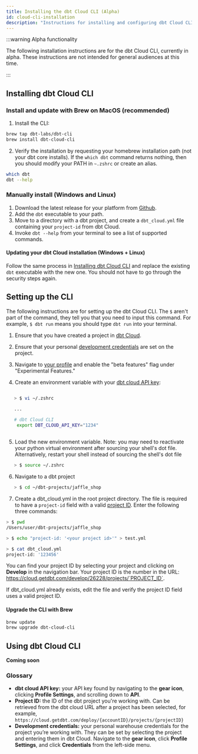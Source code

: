 ```yaml
---
title: Installing the dbt Cloud CLI (Alpha)
id: cloud-cli-installation
description: "Instructions for installing and configuring dbt Cloud CLI"
---
```


:::warning Alpha functionality 

The following installation instructions are for the dbt Cloud CLI, currently in alpha. These instructions are not intended for general audiences at this time. 

::: 

## Installing dbt Cloud CLI

### Install and update with Brew on MacOS (recommended)

1. Install the CLI: 

```bash
brew tap dbt-labs/dbt-cli
brew install dbt-cloud-cli
```

2. Verify the installation by requesting your homebrew installation path (not your dbt core installs). If the `which dbt` command returns nothing, then you should modify your PATH in `~.zshrc` or create an alias.

```bash
which dbt
dbt --help
```

### Manually install (Windows and Linux)

1. Download the latest release for your platform from [Github](https://github.com/dbt-labs/dbt-cli/releases).
2. Add the `dbt` executable to your path.
3. Move to a directory with a dbt project, and create a `dbt_cloud.yml` file containing your `project-id` from dbt Cloud.
4. Invoke `dbt --help` from your terminal to see a list of supported commands.

#### Updating your dbt Cloud installation (Windows + Linux)

Follow the same process in [Installing dbt Cloud CLI](#manually-install-windows-only) and replace the existing `dbt` executable with the new one. You should not have to go through the security steps again.

## Setting up the CLI

The following instructions are for setting up the dbt Cloud CLI. The  `$` aren't part of the command, they tell you that you need to input this command. For example, `$ dbt run` means you should type `dbt run` into your terminal.

1. Ensure that you have created a project in [dbt Cloud](https://cloud.getdbt.com/).

2. Ensure that your personal [development credentials](https://cloud.getdbt.com/settings/profile/credentials) are set on the project.

3. Navigate to [your profile](https://cloud.getdbt.com/settings/profile) and enable the "beta features" flag under "Experimental Features."

4. Create an environment variable with your [dbt cloud API key](https://cloud.getdbt.com/settings/profile#api-access):

```bash

   > $ vi ~/.zshrc

   ...

   # dbt Cloud CLI
    export DBT_CLOUD_API_KEY="1234"
   
```

5. Load the new environment variable. Note: you may need to reactivate your python virtual environment after sourcing your shell's dot file. Alternatively, restart your shell instead of sourcing the shell's dot file

```bash
   > $ source ~/.zshrc
```

6. Navigate to a dbt project

```bash
   > $ cd ~/dbt-projects/jaffle_shop
```

7. Create a dbt_cloud.yml in the root project directory. The file is required to have a `project-id` field with a valid [project ID](#glossary). Enter the following three commands:

```bash
> $ pwd
/Users/user/dbt-projects/jaffle_shop

> $ echo "project-id: '<your project id>'" > test.yml

> $ cat dbt_cloud.yml
project-id: '123456'
```

You can find your project ID by selecting your project and clicking on **Develop** in the navigation bar. Your project ID is the number in the URL: https://cloud.getdbt.com/develop/26228/projects/`PROJECT_ID`.

If dbt_cloud.yml already exists, edit the file and verify the project ID field uses a valid project ID.

#### Upgrade the CLI with Brew

```bash
brew update
brew upgrade dbt-cloud-cli
```

## Using dbt Cloud CLI

**Coming soon**

### Glossary

- **dbt cloud API key:** your API key found by navigating to the **gear icon**, clicking **Profile Settings**, and scrolling down to **API**.
- **Project ID:** the ID of the dbt project you're working with. Can be retrieved from the dbt cloud URL after a project has been selected, for example, `https://cloud.getdbt.com/deploy/{accountID}/projects/{projectID}`
- **Development credentials:** your personal warehouse credentials for the project you’re working with. They can be set by selecting the project and entering them in dbt Cloud. Navigate to the **gear icon**, click **Profile Settings**, and click **Credentials** from the left-side menu.
